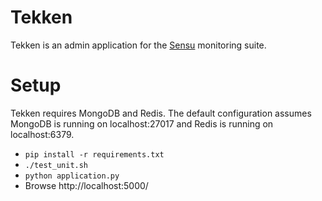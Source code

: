 # Tekken

Tekken is an admin application for the [Sensu](https://github.com/sensu) monitoring suite.

# Setup

Tekken requires MongoDB and Redis.  The default configuration assumes MongoDB is running on localhost:27017 and Redis is running on localhost:6379.

* `pip install -r requirements.txt`
* `./test_unit.sh`
* `python application.py`
* Browse http://localhost:5000/
